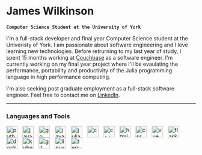 # James Wilkinson

**`Computer Science Student at the University of York`**

I'm a full-stack developer and final year Computer Science student at the Univeristy of York. I am passionate about software engineering and I love learning new technologies. Before retrurning to my last year of study, I spent 15 months working at [Couchbase](https://www.couchbase.com/) as a software engineer. I'm currently working on my final year project where I'll be evaulating the performance, portability and productivity of the Julia programming language in high performance computing.

I'm also seeking post graduate employment as a full-stack software engineer. Feel free to contact me on [LinkedIn](https://www.linkedin.com/in/james-wilkinson-5b84211a8/).

---

### Languages and Tools

<img align="left" alt="python" width="30px" style="padding-right:10px;" src="https://cdn.jsdelivr.net/gh/devicons/devicon/icons/python/python-original.svg">
<img align="left" alt="javascript" width="30px" style="padding-right:10px;" src="https://cdn.jsdelivr.net/gh/devicons/devicon/icons/javascript/javascript-original.svg">
<img align="left" alt="go" width="30px" style="padding-right:10px;" src="https://cdn.jsdelivr.net/gh/devicons/devicon/icons/go/go-original-wordmark.svg">
<img align="left" alt="java" width="30px" style="padding-right:10px;" src="https://cdn.jsdelivr.net/gh/devicons/devicon/icons/java/java-original.svg">
<img align="left" alt="julia" width="30px" style="padding-right:10px;" src="https://cdn.jsdelivr.net/gh/devicons/devicon/icons/julia/julia-original.svg">
<img align="left" alt="c" width="30px" style="padding-right:10px;" src="https://cdn.jsdelivr.net/gh/devicons/devicon/icons/c/c-original.svg">
<img align="left" alt="c++" width="30px" style="padding-right:10px;" src="https://cdn.jsdelivr.net/gh/devicons/devicon/icons/cplusplus/cplusplus-original.svg">
<img align="left" alt="html" width="30px" style="padding-right:10px;" src="https://cdn.jsdelivr.net/gh/devicons/devicon/icons/html5/html5-original.svg">
<img align="left" alt="css" width="30px" style="padding-right:10px;" src="https://cdn.jsdelivr.net/gh/devicons/devicon/icons/css3/css3-original.svg">
<img align="left" alt="vue" width="30px" style="padding-right:10px;" src="https://cdn.jsdelivr.net/gh/devicons/devicon/icons/vuejs/vuejs-original.svg">
<img align="left" alt="flask" width="30px" style="padding-right:10px;" src="https://cdn.jsdelivr.net/gh/devicons/devicon/icons/flask/flask-original.svg">
<img align="left" alt="docker" width="30px" style="padding-right:10px;" src="https://cdn.jsdelivr.net/gh/devicons/devicon/icons/docker/docker-original.svg">
<img align="left" alt="kubernetes" width="30px" style="padding-right:10px;" src="https://cdn.jsdelivr.net/gh/devicons/devicon/icons/kubernetes/kubernetes-plain.svg">
<img align="left" alt="git" width="30px" style="padding-right:10px;" src="https://cdn.jsdelivr.net/gh/devicons/devicon/icons/git/git-original.svg">
<img align="left" alt="linux" width="30px" style="padding-right:10px;" src="https://cdn.jsdelivr.net/gh/devicons/devicon/icons/linux/linux-original.svg">
<img align="left" alt="terraform" width="30px" style="padding-right:10px;" src="https://cdn.jsdelivr.net/gh/devicons/devicon/icons/terraform/terraform-original.svg">
<br />
